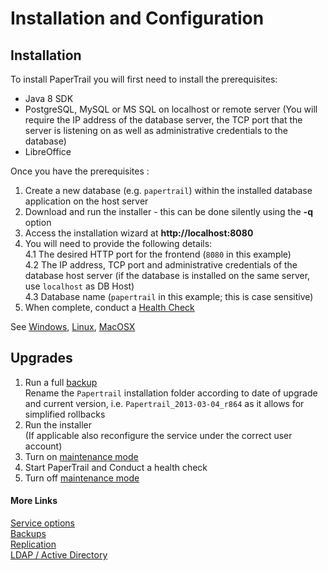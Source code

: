 # Installation and Configuration

## Installation
To install PaperTrail you will first need to install the prerequisites:

* Java 8 SDK
* PostgreSQL, MySQL or MS SQL on localhost or remote server (You will require the IP address of the database server, the TCP port that the server is listening on as well as administrative credentials to the database)
* LibreOffice

Once you have the prerequisites : 

1.  Create a new database (e.g. `papertrail`) within the installed database application on the host server
2.  Download and run the installer - this can be done silently using the **-q** option
3.  Access the installation wizard at **http://localhost:8080**  
4.  You will need to provide the following details:<br>
    4.1  The desired HTTP port for the frontend (`8080` in this example)<br>
    4.2  The IP address, TCP port and administrative credentials of the database host server (if the database is installed on the same server, use `localhost` as DB Host)<br>
    4.3  Database name (`papertrail` in this example; this is case sensitive)
5.  When complete, conduct a [Health Check](../Reference/health)  

See [Windows](Windows), 
 [Linux](ubuntu-linux), [MacOSX](macosx) 

## Upgrades

1. Run a full [backup](../Configuration/Backups)  
Rename the `Papertrail` installation folder according to date of upgrade and current version, i.e. `Papertrail_2013-03-04_r864` as it allows for simplified rollbacks
1. Run the installer  
(If applicable also reconfigure the service under the correct user account)
1. Turn on [maintenance mode](../Reference/maintenance)
1. Start PaperTrail and Conduct a health check
1. Turn off [maintenance mode](../Reference/maintenance)

#### More Links
[Service options](service)  
[Backups](../Configuration/Backups)  
[Replication](Replication)  
[LDAP / Active Directory](../Integration/ldap-ad)



